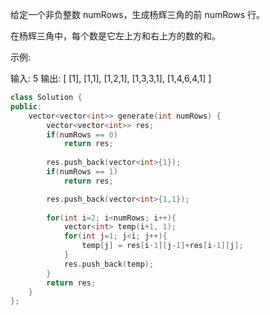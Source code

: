 给定一个非负整数 numRows，生成杨辉三角的前 numRows 行。



在杨辉三角中，每个数是它左上方和右上方的数的和。

示例:

输入: 5
输出:
[
     [1],
    [1,1],
   [1,2,1],
  [1,3,3,1],
 [1,4,6,4,1]
]  


```cpp
class Solution {
public:
    vector<vector<int>> generate(int numRows) {
        vector<vector<int>> res;
        if(numRows == 0)
            return res;
        
        res.push_back(vector<int>{1});
        if(numRows == 1)
            return res;

        res.push_back(vector<int>{1,1});
        
        for(int i=2; i<numRows; i++){
            vector<int> temp(i+1, 1);
            for(int j=1; j<i; j++){
                temp[j] = res[i-1][j-1]+res[i-1][j];
            }
            res.push_back(temp);
        }
        return res;
    }
};
```
